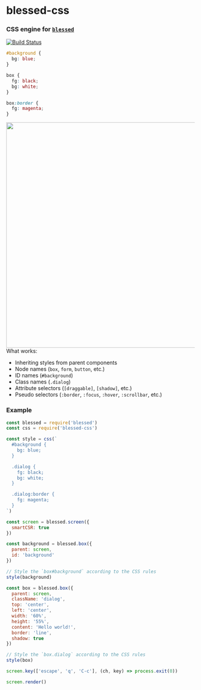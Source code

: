 blessed-css
===========
### CSS engine for [`blessed`][blessed]
[![Build Status](https://github.com/TooTallNate/blessed-css/workflows/Node%20CI/badge.svg)](https://github.com/TooTallNate/blessed-css/actions?workflow=Node+CI)

```css
#background {
  bg: blue;
}

box {
  fg: black;
  bg: white;
}

box:border {
  fg: magenta;
}
```

<img align="right" width="600" src="https://user-images.githubusercontent.com/71256/34500365-483b1506-efbf-11e7-8c7c-fa9b130e707b.png">

What works:

- Inheriting styles from parent components
- Node names (`box`, `form`, `button`, etc.)
- ID names (`#background`)
- Class names (`.dialog`)
- Attribute selectors (`[draggable]`, `[shadow]`, etc.)
- Pseudo selectors (`:border`, `:focus`, `:hover`, `:scrollbar`, etc.)

### Example

```js
const blessed = require('blessed')
const css = require('blessed-css')

const style = css(`
  #background {
    bg: blue;
  }

  .dialog {
    fg: black;
    bg: white;
  }

  .dialog:border {
    fg: magenta;
  }
`)

const screen = blessed.screen({
  smartCSR: true
})

const background = blessed.box({
  parent: screen,
  id: 'background'
})

// Style the `box#background` according to the CSS rules
style(background)

const box = blessed.box({
  parent: screen,
  className: 'dialog',
  top: 'center',
  left: 'center',
  width: '60%',
  height: '55%',
  content: 'Hello world!',
  border: 'line',
  shadow: true
})

// Style the `box.dialog` according to the CSS rules
style(box)

screen.key(['escape', 'q', 'C-c'], (ch, key) => process.exit(0))

screen.render()
```

[blessed]: https://github.com/chjj/blessed
